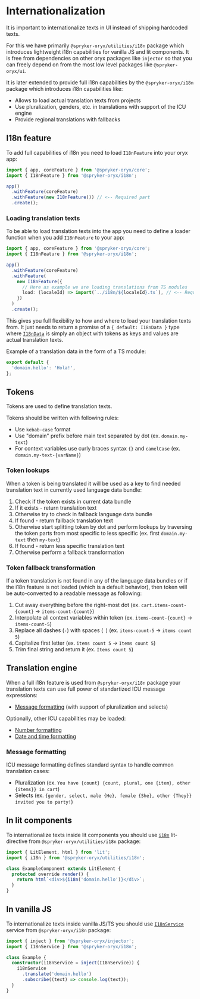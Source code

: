 # Internationalization

It is important to internationalize texts in UI instead of shipping hardcoded texts.

For this we have primarily `@spryker-oryx/utilities/i18n` package which introduces
lightweight i18n capabilities for vanilla JS and lit components.
It is free from dependencies on other oryx packages like `injector` so that
you can freely depend on from the most low level packages like `@spryker-oryx/ui`.

It is later extended to provide full i18n capabilities by the `@spryker-oryx/i18n` package
which introduces i18n capabilities like:

- Allows to load actual translation texts from projects
- Use pluralization, genders, etc. in translations with support of the ICU engine
- Provide regional translations with fallbacks

## I18n feature

To add full capabilities of i18n you need to load `I18nFeature` into your oryx app:

```ts
import { app, coreFeature } from '@spryker-oryx/core';
import { I18nFeature } from '@spryker-oryx/i18n';

app()
  .withFeature(coreFeature)
  .withFeature(new I18nFeature()) // <-- Required part
  .create();
```

### Loading translation texts

To be able to load translation texts into the app you need to define a loader function
when you add `I18nFeature` to your app:

```ts
import { app, coreFeature } from '@spryker-oryx/core';
import { I18nFeature } from '@spryker-oryx/i18n';

app()
  .withFeature(coreFeature)
  .withFeature(
    new I18nFeature({
      // Here as example we are loading translations from TS modules
      load: (localeId) => import(`../i18n/${localeId}.ts`), // <-- Required part
    })
  )
  .create();
```

This gives you full flexibility to how and where to load your translation texts from.
It just needs to return a promise of a `{ default: I18nData }` type
where [`I18nData`](libs/i18n/src/lib/i18n.loader.ts) is simply an object
with tokens as keys and values are actual translation texts.

Example of a translation data in the form of a TS module:

```ts
export default {
  'domain.hello': 'Hola!',
};
```

## Tokens

Tokens are used to define translation texts.

Tokens should be written with following rules:

- Use `kebab-case` format
- Use "domain" prefix before main text separated by dot (ex. `domain.my-text`)
- For context variables use curly braces syntax `{}` and `camelCase` (ex. `domain.my-text-{varName}`)

### Token lookups

When a token is being translated it will be used as a key to find needed translation text
in currently used language data bundle:

1. Check if the token exists in current data bundle
2. If it exists - return translation text
3. Otherwise try to check in fallback language data bundle
4. If found - return fallback translation text
5. Otherwise start splitting token by dot and perform lookups by traversing the token parts from most specific to less specific (ex. first `domain.my-text` then `my-text`)
6. If found - return less specific translation text
7. Otherwise perform a fallback transformation

### Token fallback transformation

If a token translation is not found in any of the language data bundles
or if the i18n feature is not loaded (which is a default behavior),
then token will be auto-converted to a readable message as following:

1. Cut away everything before the right-most dot (ex. `cart.items-count-{count}` -> `items-count-{count}`)
2. Interpolate all context variables within token (ex. `items-count-{count}` -> `items-count-5`)
3. Replace all dashes (`-`) with spaces (` `) (ex. `items-count-5` -> `items count 5`)
4. Capitalize first letter (ex. `items count 5` -> `Items count 5`)
5. Trim final string and return it (ex. `Items count 5`)

## Translation engine

When a full i18n feature is used from `@spryker-oryx/i18n` package your translation texts
can use full power of standartized ICU message expressions:

- [Message formatting](https://unicode-org.github.io/icu/userguide/format_parse/messages/) (with support of pluralization and selects)

Optionally, other ICU capabilities may be loaded:

- [Number formatting](https://unicode-org.github.io/icu/userguide/format_parse/numbers/)
- [Date and time formatting](https://unicode-org.github.io/icu/userguide/format_parse/datetime/)

### Message formatting

ICU message formatting defines standard syntax to handle common translation cases:

- Pluralization (ex. `You have {count} {count, plural, one {item}, other {items}} in cart`)
- Selects (ex. `{gender, select, male {He}, female {She}, other {They}} invited you to party!`)

## In lit components

To internationalize texts inside lit components you should use
[`i18n`](/libs/utilities/i18n/src/i18n.directive.ts) lit-directive
from `@spryker-oryx/utilities/i18n` package:

```ts
import { LitElement, html } from 'lit';
import { i18n } from '@spryker-oryx/utilities/i18n';

class ExampleComponent extends LitElement {
  protected override render() {
    return html`<div>${i18n('domain.hello')}</div>`;
  }
}
```

## In vanilla JS

To internationalize texts inside vanilla JS/TS you should use
[`I18nService`](/libs/i18n/src/lib/i18n.service.ts) service
from `@spryker-oryx/i18n` package:

```ts
import { inject } from '@spryker-oryx/injector';
import { I18nService } from '@spryker-oryx/i18n';

class Example {
  constructor(i18nService = inject(I18nService)) {
    i18nService
      .translate('domain.hello')
      .subscribe((text) => console.log(text));
  }
}
```
